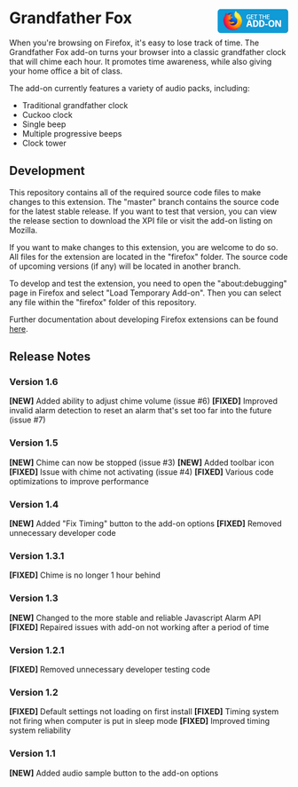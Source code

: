 # Grandfather Fox [<img align="right" src=".github/fxaddon.png">](https://addons.mozilla.org/firefox/addon/grandfather-fox/)
When you're browsing on Firefox, it's easy to lose track of time. The Grandfather Fox add-on turns your browser into a classic grandfather clock that will chime each hour. It promotes time awareness, while also giving your home office a bit of class.

The add-on currently features a variety of audio packs, including:
* Traditional grandfather clock
* Cuckoo clock
* Single beep
* Multiple progressive beeps
* Clock tower

## Development
This repository contains all of the required source code files to make changes to this extension. The "master" branch contains the source code for the latest stable release. If you want to test that version, you can view the release section to download the XPI file or visit the add-on listing on Mozilla.

If you want to make changes to this extension, you are welcome to do so. All files for the extension are located in the "firefox" folder. The source code of upcoming versions (if any) will be located in another branch.

To develop and test the extension, you need to open the "about:debugging" page in Firefox and select "Load Temporary Add-on". Then you can select any file within the "firefox" folder of this repository.

Further documentation about developing Firefox extensions can be found [here](https://developer.mozilla.org/docs/Mozilla/Add-ons/WebExtensions/Your_first_WebExtension).

## Release Notes
### Version 1.6
**[NEW]** Added ability to adjust chime volume (issue #6)
**[FIXED]** Improved invalid alarm detection to reset an alarm that's set too far into the future (issue #7)

### Version 1.5
**[NEW]** Chime can now be stopped (issue #3)
**[NEW]** Added toolbar icon
**[FIXED]** Issue with chime not activating (issue #4)
**[FIXED]** Various code optimizations to improve performance

### Version 1.4
**[NEW]** Added "Fix Timing" button to the add-on options
**[FIXED]** Removed unnecessary developer code

### Version 1.3.1
**[FIXED]** Chime is no longer 1 hour behind

### Version 1.3
**[NEW]** Changed to the more stable and reliable Javascript Alarm API
**[FIXED]** Repaired issues with add-on not working after a period of time

### Version 1.2.1
**[FIXED]** Removed unnecessary developer testing code

### Version 1.2
**[FIXED]** Default settings not loading on first install
**[FIXED]** Timing system not firing when computer is put in sleep mode
**[FIXED]** Improved timing system reliability

### Version 1.1
**[NEW]** Added audio sample button to the add-on options
